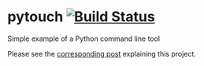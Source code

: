 # pytouch [![Build Status](https://travis-ci.org/p13i/pytouch.svg?branch=master)](https://travis-ci.org/p13i/pytouch)
Simple example of a Python command line tool

Please see the [corresponding post](http://pramodk.net/posts/2017/07/python-command-line-tools/) explaining this project.
